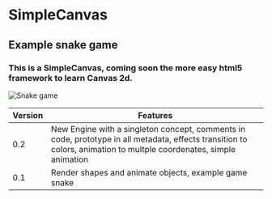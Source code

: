 # SimpleCanvas
## Example snake game
### This is a SimpleCanvas, coming soon the more easy html5 framework  to learn Canvas 2d.
![Snake game](https://github.com/samuelsantosdev/SimpleCanvas/blob/master/img/gamesnake.png "Snake game")

|Version|Features|
|---|---|
|0.2|New Engine with a singleton concept, comments in code, prototype in all metadata, effects transition to colors, animation to multple coordenates, simple animation|
|0.1|Render shapes and animate objects, example game snake|
